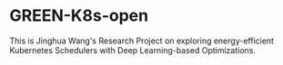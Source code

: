 # GREEN-K8s-open

This is Jinghua Wang's Research Project on exploring energy-efficient Kubernetes Schedulers with Deep Learning-based Optimizations.
